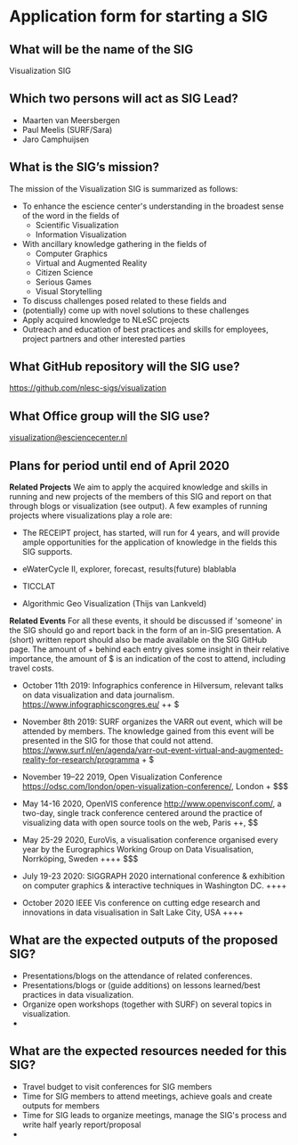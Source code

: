 # Application form for starting a SIG


## What will be the name of the SIG
Visualization SIG

## Which two persons will act as SIG Lead?
- Maarten van Meersbergen
- Paul Meelis (SURF/Sara)
- Jaro Camphuijsen


## What is the SIG’s mission?
The mission of the Visualization SIG is summarized as follows:
- To enhance the escience center's understanding in the broadest sense of the word in the fields of 
    - Scientific Visualization
    - Information Visualization
- With ancillary knowledge gathering in the fields of
    - Computer Graphics
    - Virtual and Augmented Reality
    - Citizen Science 
    - Serious Games
    - Visual Storytelling
- To discuss challenges posed related to these fields and 
- (potentially) come up with novel solutions to these challenges
- Apply acquired knowledge to NLeSC projects
- Outreach and education of best practices and skills for employees, project partners and other interested parties

## What GitHub repository will the SIG use?
https://github.com/nlesc-sigs/visualization

## What Office group will the SIG use?
visualization@esciencecenter.nl

## Plans for period until end of April 2020
**Related Projects**
We aim to apply the acquired knowledge and skills in running and new projects of the members of this SIG and report on that through blogs or visualization (see output). A few examples of running projects where visualizations play a role are:

- The RECEIPT project,  has started, will run for 4 years, and will provide ample opportunities for the application of knowledge in the fields this SIG supports.

- eWaterCycle II, explorer, forecast, results(future) blablabla

- TICCLAT 

- Algorithmic Geo Visualization (Thijs van Lankveld)

**Related Events**
For all these events, it should be discussed if 'someone' in the SIG should go and report back in the form of an in-SIG presentation. A (short) written report should also be made available on the SIG GitHub page. The amount of + behind each entry gives some insight in their relative importance, the amount of $ is an indication of the cost to attend, including travel costs.

- October 11th 2019: Infographics conference in Hilversum, relevant talks on data visualization and data journalism. https://www.infographicscongres.eu/ ++ $

- November 8th 2019: SURF organizes the VARR out event, which will be attended by members. The knowledge gained from this event will be presented in the SIG for those that could not attend.
https://www.surf.nl/en/agenda/varr-out-event-virtual-and-augmented-reality-for-research/programma + $

- November 19–22 2019, Open Visualization Conference https://odsc.com/london/open-visualization-conference/, London + $$$

- May 14-16 2020, OpenVIS conference http://www.openvisconf.com/, a two-day, single track conference centered around the practice of visualizing data with open source tools on the web, Paris ++, $$

- May 25-29 2020, EuroVis, a visualisation conference organised every year by the Eurographics Working Group on Data Visualisation, Norrköping, Sweden ++++ $$$

- July 19-23 2020: SIGGRAPH 2020 international conference & exhibition on computer graphics & interactive techniques in Washington DC. ++++ $$$$

- October 2020 IEEE Vis conference on cutting edge research and innovations in data visualisation in Salt Lake City, USA ++++ $$$$

## What are the expected outputs of the proposed SIG?
- Presentations/blogs on the attendance of related conferences.
- Presentations/blogs or (guide additions) on lessons learned/best practices in data visualization.
- Organize open workshops (together with SURF) on several topics in visualization.
- 

## What are the expected resources needed for this SIG?
- Travel budget to visit conferences for SIG members
- Time for SIG members to attend meetings, achieve goals and create outputs for members
- Time for SIG leads to organize meetings, manage the SIG's process and write half yearly report/proposal
- 
